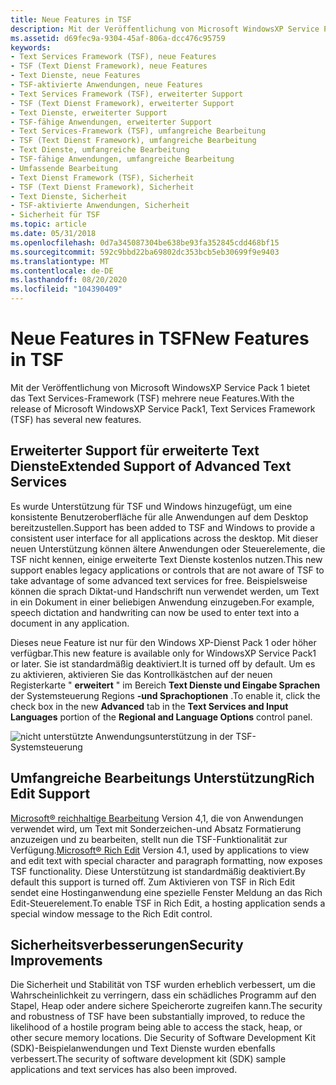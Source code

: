 ```yaml
---
title: Neue Features in TSF
description: Mit der Veröffentlichung von Microsoft WindowsXP Service Pack 1 bietet das Text Services-Framework (TSF) mehrere neue Features.
ms.assetid: d69fec9a-9304-45af-806a-dcc476c95759
keywords:
- Text Services Framework (TSF), neue Features
- TSF (Text Dienst Framework), neue Features
- Text Dienste, neue Features
- TSF-aktivierte Anwendungen, neue Features
- Text Services Framework (TSF), erweiterter Support
- TSF (Text Dienst Framework), erweiterter Support
- Text Dienste, erweiterter Support
- TSF-fähige Anwendungen, erweiterter Support
- Text Services-Framework (TSF), umfangreiche Bearbeitung
- TSF (Text Dienst Framework), umfangreiche Bearbeitung
- Text Dienste, umfangreiche Bearbeitung
- TSF-fähige Anwendungen, umfangreiche Bearbeitung
- Umfassende Bearbeitung
- Text Dienst Framework (TSF), Sicherheit
- TSF (Text Dienst Framework), Sicherheit
- Text Dienste, Sicherheit
- TSF-aktivierte Anwendungen, Sicherheit
- Sicherheit für TSF
ms.topic: article
ms.date: 05/31/2018
ms.openlocfilehash: 0d7a345087304be638be93fa352845cdd468bf15
ms.sourcegitcommit: 592c9bbd22ba69802dc353bcb5eb30699f9e9403
ms.translationtype: MT
ms.contentlocale: de-DE
ms.lasthandoff: 08/20/2020
ms.locfileid: "104390409"
---
```

# <a name="new-features-in-tsf"></a><span data-ttu-id="47467-121">Neue Features in TSF</span><span class="sxs-lookup"><span data-stu-id="47467-121">New Features in TSF</span></span>

<span data-ttu-id="47467-122">Mit der Veröffentlichung von Microsoft WindowsXP Service Pack 1 bietet das Text Services-Framework (TSF) mehrere neue Features.</span><span class="sxs-lookup"><span data-stu-id="47467-122">With the release of Microsoft WindowsXP Service Pack1, Text Services Framework (TSF) has several new features.</span></span>

## <a name="extended-support-of-advanced-text-services"></a><span data-ttu-id="47467-123">Erweiterter Support für erweiterte Text Dienste</span><span class="sxs-lookup"><span data-stu-id="47467-123">Extended Support of Advanced Text Services</span></span>

<span data-ttu-id="47467-124">Es wurde Unterstützung für TSF und Windows hinzugefügt, um eine konsistente Benutzeroberfläche für alle Anwendungen auf dem Desktop bereitzustellen.</span><span class="sxs-lookup"><span data-stu-id="47467-124">Support has been added to TSF and Windows to provide a consistent user interface for all applications across the desktop.</span></span> <span data-ttu-id="47467-125">Mit dieser neuen Unterstützung können ältere Anwendungen oder Steuerelemente, die TSF nicht kennen, einige erweiterte Text Dienste kostenlos nutzen.</span><span class="sxs-lookup"><span data-stu-id="47467-125">This new support enables legacy applications or controls that are not aware of TSF to take advantage of some advanced text services for free.</span></span> <span data-ttu-id="47467-126">Beispielsweise können die sprach Diktat-und Handschrift nun verwendet werden, um Text in ein Dokument in einer beliebigen Anwendung einzugeben.</span><span class="sxs-lookup"><span data-stu-id="47467-126">For example, speech dictation and handwriting can now be used to enter text into a document in any application.</span></span>

<span data-ttu-id="47467-127">Dieses neue Feature ist nur für den Windows XP-Dienst Pack 1 oder höher verfügbar.</span><span class="sxs-lookup"><span data-stu-id="47467-127">This new feature is available only for WindowsXP Service Pack1 or later.</span></span> <span data-ttu-id="47467-128">Sie ist standardmäßig deaktiviert.</span><span class="sxs-lookup"><span data-stu-id="47467-128">It is turned off by default.</span></span> <span data-ttu-id="47467-129">Um es zu aktivieren, aktivieren Sie das Kontrollkästchen auf der neuen Registerkarte " **erweitert** " im Bereich **Text Dienste und Eingabe Sprachen** der Systemsteuerung Regions **-und Sprachoptionen** .</span><span class="sxs-lookup"><span data-stu-id="47467-129">To enable it, click the check box in the new **Advanced** tab in the **Text Services and Input Languages** portion of the **Regional and Language Options** control panel.</span></span>

![nicht unterstützte Anwendungsunterstützung in der TSF-Systemsteuerung](images/advanced-text-services.gif)

## <a name="rich-edit-support"></a><span data-ttu-id="47467-131">Umfangreiche Bearbeitungs Unterstützung</span><span class="sxs-lookup"><span data-stu-id="47467-131">Rich Edit Support</span></span>

<span data-ttu-id="47467-132">[Microsoft® reichhaltige Bearbeitung](../controls/rich-edit-controls.md) Version 4,1, die von Anwendungen verwendet wird, um Text mit Sonderzeichen-und Absatz Formatierung anzuzeigen und zu bearbeiten, stellt nun die TSF-Funktionalität zur Verfügung.</span><span class="sxs-lookup"><span data-stu-id="47467-132">[Microsoft® Rich Edit](../controls/rich-edit-controls.md) Version 4.1, used by applications to view and edit text with special character and paragraph formatting, now exposes TSF functionality.</span></span> <span data-ttu-id="47467-133">Diese Unterstützung ist standardmäßig deaktiviert.</span><span class="sxs-lookup"><span data-stu-id="47467-133">By default this support is turned off.</span></span> <span data-ttu-id="47467-134">Zum Aktivieren von TSF in Rich Edit sendet eine Hostinganwendung eine spezielle Fenster Meldung an das Rich Edit-Steuerelement.</span><span class="sxs-lookup"><span data-stu-id="47467-134">To enable TSF in Rich Edit, a hosting application sends a special window message to the Rich Edit control.</span></span>

## <a name="security-improvements"></a><span data-ttu-id="47467-135">Sicherheitsverbesserungen</span><span class="sxs-lookup"><span data-stu-id="47467-135">Security Improvements</span></span>

<span data-ttu-id="47467-136">Die Sicherheit und Stabilität von TSF wurden erheblich verbessert, um die Wahrscheinlichkeit zu verringern, dass ein schädliches Programm auf den Stapel, Heap oder andere sichere Speicherorte zugreifen kann.</span><span class="sxs-lookup"><span data-stu-id="47467-136">The security and robustness of TSF have been substantially improved, to reduce the likelihood of a hostile program being able to access the stack, heap, or other secure memory locations.</span></span> <span data-ttu-id="47467-137">Die Security of Software Development Kit (SDK)-Beispielanwendungen und Text Dienste wurden ebenfalls verbessert.</span><span class="sxs-lookup"><span data-stu-id="47467-137">The security of software development kit (SDK) sample applications and text services has also been improved.</span></span>

 

 